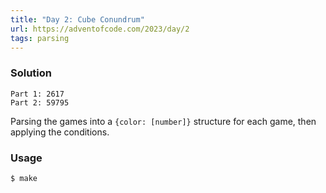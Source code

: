 ```yaml
---
title: "Day 2: Cube Conundrum"
url: https://adventofcode.com/2023/day/2
tags: parsing
---
```


### Solution
```
Part 1: 2617
Part 2: 59795
```

Parsing the games into a `{color: [number]}` structure for each game, then applying the conditions.

### Usage
```
$ make
```
